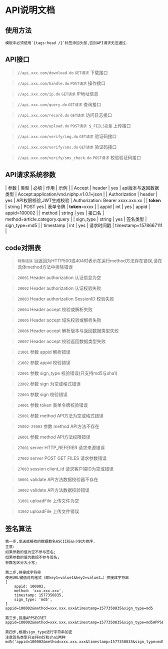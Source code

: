 API说明文档
===============

## 使用方法

~~~
模板中必须使用`{tags:head /}`标签添加头部,否则API请求无法通过.
~~~

## API接口

> `//api.xxx.com/download.do` `GET请求` 下载接口

> `//api.xxx.com/handle.do` `POST请求` 操作接口

> `//api.xxx.com/ip.do` `GET请求` IP地址信息

> `//api.xxx.com/query.do` `GET请求` 查询接口

> `//api.xxx.com/record.do` `GET请求` 访问日志接口

> `//api.xxx.com/upload.do` `POST请求 $_FEILS变量` 上传接口

> `//api.xxx.com/verify/img.do` `GET请求` 验证码接口

> `//api.xxx.com/verify/sms.do` `GET请求` 验证码接口

> `//api.xxx.com/verify/sms_check.do` `POST请求` 校验验证码接口



## API请求系统参数

| 参数 | 类型 | 必填 | 作用 | 示例 |
| Accept | header | yes | api版本与返回数据类型 | Accept:application/vnd.niphp.v1.0.1+json |
| Authorization | header | yes | API权限校验,JWT生成校验 | Authorization: Bearer xxxx.xxx.xx |
| __token__ | string | POST yes | 表单令牌 | __token__=xxxx |
| appid | int | yes | appid | appid=100002 |
| method | string | yes | 接口名 | method=article.category.query |
| sign_type | string | yes | 签名类型 | sign_type=md5 |
| timestamp | int | yes | 请求时间戳 | timestamp=1578667111 |


## code对照表

> `特殊错误` 当返回为HTTP500或404时表示在运行method方法存在错误,请在具体method方法中排除错误

> `20001` Header authorization 认证信息为空

> `20002` Header authorization 认证校验失败

> `20003` Header authorization SessionID 校验失败

> `20004` Header accept 校验或解析失败

> `20005` Header accept 域名校验或解析失败

> `20006` Header accept 解析版本与返回数据类型失败

> `20007` Header accept 校验返回数据类型失败

> `21001` 参数 appid 解析错误

> `21002` 参数 appid 校验错误

> `22001` 参数 sign_type 校验错误(只支持md5与sha1)

> `22002` 参数 sign 为空或格式错误

> `22003` 参数 sign 校验错误

> `24001` 参数 token 表单令牌校验错误

> `25001` 参数 method API方法为空或格式错误

> `25002-25003` 参数 method API方法不存在

> `26001` 参数 method API方法权限错误

> `27001` server HTTP_REFERER 请求来源错误

> `27002` server POST GET FILES 请求参数错误

> `27003` session client_id 请求客户端ID为空或错误

> `30001` validate API方法数据校验器不存在

> `30002` validate API方法数据校验错误

> `31001` uploadFile 上传文件为空

> `31002` uploadFile 上传文件错误


## 签名算法

~~~
第一步,发送或接收的数据数名ASCII码从小到大排序.
主意:
如果参数的值为空不参与签名;
如果参数的值为数组不参与签名;
参数名区分大小写;

第二步,拼接成字符串
使用URL键值对的格式（即key1=value1&key2=value2…）拼接成字符串
[
    appid: 100002,
    method: 'xxx.xxx.xxx',
    timestamp: 1577350835,
    sign_type: 'md5',
]
appid=100002&method=xxx.xxx.xxx&timestamp=1577350835&sign_type=md5

第三步,拼接APPSECRET
appid=100002&method=xxx.xxx.xxx&timestamp=1577350835&sign_type=md5APPSECRET

第四步,根据sign_type进行字符串加密
注意签名类型只支持md5和sha1两种
md5('appid=100002&method=xxx.xxx.xxx&timestamp=1577350835&sign_type=md5APPSECRET')
~~~
